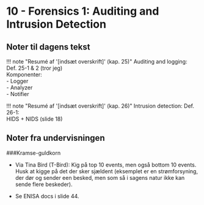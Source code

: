 # 10 - Forensics 1: Auditing and Intrusion Detection

## Noter til dagens tekst

!!! note "Resumé af '[indsæt overskrift]' (kap. 25)"
    Auditing and logging: Def. 25-1 & 2 (tror jeg)   
    Komponenter:   
      - Logger   
      - Analyzer   
      - Notifier    

!!! note "Resumé af '[indsæt overskrift]' (kap. 26)"
    Intrusion detection: Def. 26-1:     
    HIDS + NIDS (slide 18)


## Noter fra undervisningen

###Kramse-guldkorn
- Via Tina Bird (T-Bird): Kig på top 10 events, men også bottom 10 events. Husk at kigge på det der sker sjældent (eksemplet er en strømforsyning, der dør og sender een besked, men som så i sagens natur ikke kan sende flere beskeder).

- Se ENISA docs i slide 44.


[^1]: Man kan også bruge fodnoter.  
